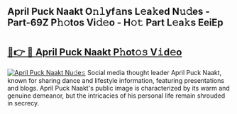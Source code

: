 ## April Puck Naakt O𝚗𝚕yf𝚊ns L𝚎a𝚔ed N𝚞𝚍es - Part-69Z P𝚑𝚘tos Vi𝚍𝚎o - H𝚘𝚝 Part L𝚎a𝚔s EeiEp

# <h2><a href="http://kfc68bc.oniu.top/?m=April+Puck+Naakt">🔗👉 🔴 April Puck Naakt P𝚑ot𝚘𝚜 V𝚒d𝚎o</a></h2>

[![April Puck Naakt Nu𝚍e𝚜](https://i.imgur.com/0qMVB7G.gif)](http://kfc68bc.oniu.top/?m=April+Puck+Naakt)
Social media thought leader April Puck Naakt, known for sharing dance and lifestyle information, featuring presentations and blogs. April Puck Naakt's public image is characterized by its warm and genuine demeanor, but the intricacies of his personal life remain shrouded in secrecy.  

